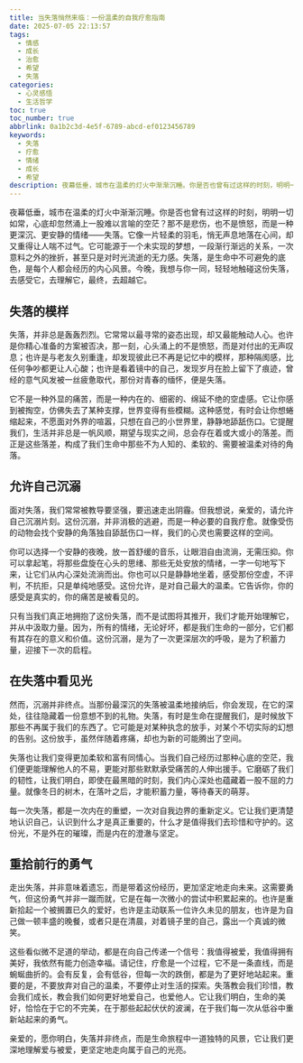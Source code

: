 ```yaml
---
title: 当失落悄然来临：一份温柔的自我疗愈指南
date: 2025-07-05 22:13:57
tags:
  - 情感
  - 成长
  - 治愈
  - 希望
  - 失落
categories:
  - 心灵感悟
  - 生活哲学
toc: true
toc_number: true
abbrlink: 0a1b2c3d-4e5f-6789-abcd-ef0123456789
keywords:
  - 失落
  - 疗愈
  - 情绪
  - 成长
  - 希望
description: 夜幕低垂，城市在温柔的灯火中渐渐沉睡。你是否也曾有过这样的时刻，明明一切如常，心底却忽然涌上一股难以言喻的空茫？那不是悲伤，也不是愤怒，而是一种更深沉、更安静的情绪——失落。它像一片轻柔的羽毛，悄无声息地落在心间，却又重得让人喘不过气。它可能源于一个未实现的梦想，一段渐行渐远的关系，一次意料之外的挫折，甚至只是对时光流逝的无力感。失落，是生命中不可避免的底色，是每个人都会经历的内心风景。今晚，我想与你一同，轻轻地触碰这份失落，去感受它，去理解它，最终，去超越它。
---
```


夜幕低垂，城市在温柔的灯火中渐渐沉睡。你是否也曾有过这样的时刻，明明一切如常，心底却忽然涌上一股难以言喻的空茫？那不是悲伤，也不是愤怒，而是一种更深沉、更安静的情绪——失落。它像一片轻柔的羽毛，悄无声息地落在心间，却又重得让人喘不过气。它可能源于一个未实现的梦想，一段渐行渐远的关系，一次意料之外的挫折，甚至只是对时光流逝的无力感。失落，是生命中不可避免的底色，是每个人都会经历的内心风景。今晚，我想与你一同，轻轻地触碰这份失落，去感受它，去理解它，最终，去超越它。

## 失落的模样

失落，并非总是轰轰烈烈。它常常以最寻常的姿态出现，却又最能触动人心。也许是你精心准备的方案被否决，那一刻，心头涌上的不是愤怒，而是对付出的无声叹息；也许是与老友久别重逢，却发现彼此已不再是记忆中的模样，那种隔阂感，比任何争吵都更让人心酸；也许是看着镜中的自己，发现岁月在脸上留下了痕迹，曾经的意气风发被一丝疲惫取代，那份对青春的缅怀，便是失落。

它不是一种外显的痛苦，而是一种内在的、细密的、绵延不绝的空虚感。它让你感到被掏空，仿佛失去了某种支撑，世界变得有些模糊。这种感觉，有时会让你想蜷缩起来，不愿面对外界的喧嚣，只想在自己的小世界里，静静地舔舐伤口。它提醒我们，生活并非总是一帆风顺，期望与现实之间，总会存在着或大或小的落差。而正是这些落差，构成了我们生命中那些不为人知的、柔软的、需要被温柔对待的角落。

## 允许自己沉溺

面对失落，我们常常被教导要坚强，要迅速走出阴霾。但我想说，亲爱的，请允许自己沉溺片刻。这份沉溺，并非消极的逃避，而是一种必要的自我疗愈。就像受伤的动物会找个安静的角落独自舔舐伤口一样，我们的心灵也需要这样的空间。

你可以选择一个安静的夜晚，放一首舒缓的音乐，让眼泪自由流淌，无需压抑。你可以拿起笔，将那些盘旋在心头的思绪、那些无处安放的情绪，一字一句地写下来，让它们从内心深处流淌而出。你也可以只是静静地坐着，感受那份空虚，不评判，不抗拒，只是单纯地感受。这份允许，是对自己最大的温柔。它告诉你，你的感受是真实的，你的痛苦是被看见的。

只有当我们真正地拥抱了这份失落，而不是试图将其推开，我们才能开始理解它，并从中汲取力量。因为，所有的情绪，无论好坏，都是我们生命的一部分，它们都有其存在的意义和价值。这份沉溺，是为了一次更深层次的呼吸，是为了积蓄力量，迎接下一次的启程。

## 在失落中看见光

然而，沉溺并非终点。当那份最深沉的失落被温柔地接纳后，你会发现，在它的深处，往往隐藏着一份意想不到的礼物。失落，有时是生命在提醒我们，是时候放下那些不再属于我们的东西了。它可能是对某种执念的放手，对某个不切实际的幻想的告别。这份放手，虽然伴随着疼痛，却也为新的可能腾出了空间。

失落也让我们变得更加柔软和富有同情心。当我们自己经历过那种心底的空茫，我们便更能理解他人的不易，更能对那些默默承受痛苦的人伸出援手。它磨砺了我们的韧性，让我们明白，即使在最黑暗的时刻，我们内心深处也蕴藏着一股不屈的力量。就像冬日的树木，在落叶之后，才能积蓄力量，等待春天的萌芽。

每一次失落，都是一次内在的重塑，一次对自我边界的重新定义。它让我们更清楚地认识自己，认识到什么才是真正重要的，什么才是值得我们去珍惜和守护的。这份光，不是外在的璀璨，而是内在的澄澈与坚定。

## 重拾前行的勇气

走出失落，并非意味着遗忘，而是带着这份经历，更加坚定地走向未来。这需要勇气，但这份勇气并非一蹴而就，它是在每一次微小的尝试中积累起来的。也许是重新拾起一个被搁置已久的爱好，也许是主动联系一位许久未见的朋友，也许是为自己做一顿丰盛的晚餐，或者只是在清晨，对着镜子里的自己，露出一个真诚的微笑。

这些看似微不足道的举动，都是在向自己传递一个信号：我值得被爱，我值得拥有美好，我依然有能力创造幸福。请记住，疗愈是一个过程，它不是一条直线，而是蜿蜒曲折的。会有反复，会有低谷，但每一次的跌倒，都是为了更好地站起来。重要的是，不要放弃对自己的温柔，不要停止对生活的探索。失落教会我们珍惜，教会我们成长，教会我们如何更好地爱自己，也爱他人。它让我们明白，生命的美好，恰恰在于它的不完美，在于那些起起伏伏的波澜，在于我们每一次从低谷中重新站起来的勇气。

亲爱的，愿你明白，失落并非终点，而是生命旅程中一道独特的风景，它让我们更深地理解爱与被爱，更坚定地走向属于自己的光亮。